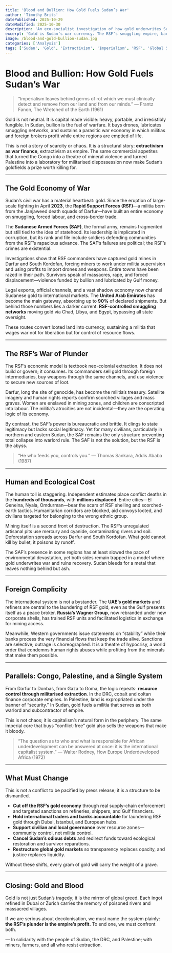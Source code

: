 ```yaml
---
title: 'Blood and Bullion: How Gold Fuels Sudan’s War'
author: 'Timothy Brits'
datePublished: 2025-10-29
dateModified: 2025-10-30
description: 'An eco-socialist investigation of how gold underwrites Sudan’s war — and how the RSF’s plunder economy, foreign sponsors, and imperial markets profit from blood and bullion.'
excerpt: 'Gold is Sudan’s war currency. The RSF’s smuggling empire, backed by foreign capital, turns extraction into annihilation, while the state fragments and civilians pay the cost.'
image: /blood-and-gold-bullion-sudan.jpg
categories: ['Analysis']
tags: ['Sudan', 'Gold', 'Extractivism', 'Imperialism', 'RSF', 'Global South']
---
```


# Blood and Bullion: How Gold Fuels Sudan’s War

> “Imperialism leaves behind germs of rot which we must clinically detect and remove from our land and from our minds.”
> — Frantz Fanon, The Wretched of the Earth (1961)

Gold is not neutral. It is capital made visible: heavy, portable, and irresistibly fungible.
In Sudan, bullion is the fuel of warfare. It buys drones, lubricates smuggling networks, and sustains a parasitic war economy in which militias and foreign brokers profit while entire regions are emptied of life.

This is not a story of scarcity or chaos. It is a structural story: **extractivism as war finance**, extractivism as empire.
The same commercial appetites that turned the Congo into a theatre of mineral violence and turned Palestine into a laboratory for militarised dispossession now make Sudan’s goldfields a prize worth killing for.

---

## The Gold Economy of War

Sudan’s civil war has a material heartbeat: gold.
Since the eruption of large-scale fighting in April **2023**, the **Rapid Support Forces (RSF)**—a militia born from the Janjaweed death squads of Darfur—have built an entire economy on smuggling, forced labour, and cross-border trade.

The **Sudanese Armed Forces (SAF)**, the formal army, remains fragmented but still tied to the idea of statehood. Its leadership is implicated in corruption, but its rank and file include soldiers defending communities from the RSF’s rapacious advance. The SAF’s failures are political; the RSF’s crimes are existential.

Investigations show that RSF commanders have captured gold mines in Darfur and South Kordofan, forcing miners to work under militia supervision and using profits to import drones and weapons. Entire towns have been razed in their path. Survivors speak of massacres, rape, and forced displacement—violence funded by bullion and lubricated by Gulf money.

Legal exports, official channels, and a vast shadow economy now channel Sudanese gold to international markets. The **United Arab Emirates** has become the main gateway, absorbing up to **90%** of declared shipments. But behind those numbers lies a darker current: **RSF-controlled smuggling networks** moving gold via Chad, Libya, and Egypt, bypassing all state oversight.

These routes convert looted land into currency, sustaining a militia that wages war not for liberation but for control of resource flows.

---

## The RSF’s War of Plunder

The RSF’s economic model is textbook neo-colonial extraction.
It does not build or govern; it consumes. Its commanders sell gold through foreign intermediaries, buy weapons through the same channels, and use violence to secure new sources of loot.

Darfur, long the site of genocide, has become the militia’s treasury. Satellite imagery and human rights reports confirm scorched villages and mass graves. Women are enslaved in mining zones, and children are conscripted into labour. The militia’s atrocities are not incidental—they are the operating logic of its economy.

By contrast, the SAF’s power is bureaucratic and brittle. It clings to state legitimacy but lacks social legitimacy. Yet for many civilians, particularly in northern and eastern Sudan, the SAF remains the only structure preventing total collapse into warlord rule. The SAF is not the solution, but the RSF is the abyss.

> “He who feeds you, controls you.”
> — Thomas Sankara, Addis Ababa (1987)

---

## Human and Ecological Cost

The human toll is staggering. Independent estimates place conflict deaths in the **hundreds of thousands**, with **millions displaced**.
Entire cities—El Geneina, Nyala, Omdurman—bear the scars of RSF shelling and scorched-earth tactics. Humanitarian corridors are blocked, aid convoys looted, and civilians targeted for belonging to the wrong ethnic group.

Mining itself is a second front of destruction. The RSF’s unregulated artisanal pits use mercury and cyanide, contaminating rivers and soil. Deforestation spreads across Darfur and South Kordofan. What gold cannot kill by bullet, it poisons by runoff.

The SAF’s presence in some regions has at least slowed the pace of environmental devastation, yet both sides remain trapped in a model where gold underwrites war and ruins recovery. Sudan bleeds for a metal that leaves nothing behind but ash.

---

## Foreign Complicity

The international system is not a bystander.
The **UAE’s gold markets** and refiners are central to the laundering of RSF gold, even as the Gulf presents itself as a peace broker.
**Russia’s Wagner Group**, now rebranded under new corporate shells, has trained RSF units and facilitated logistics in exchange for mining access.

Meanwhile, Western governments issue statements on “stability” while their banks process the very financial flows that keep the trade alive.
Sanctions are selective; outrage is choreographed. It is a theatre of hypocrisy, a world order that condemns human rights abuses while profiting from the minerals that make them possible.

---

## Parallels: Congo, Palestine, and a Single System

From Darfur to Donbas, from Gaza to Goma, the logic repeats: **resource control through militarised extraction**.
In the DRC, cobalt and coltan finance corporate empires.
In Palestine, land is expropriated under the banner of “security.”
In Sudan, gold fuels a militia that serves as both warlord and subcontractor of empire.

This is not chaos; it is capitalism’s natural form in the periphery.
The same imperial core that buys “conflict-free” gold also sells the weapons that make it bloody.

> “The question as to who and what is responsible for African underdevelopment can be answered at once: it is the international capitalist system.”
> — Walter Rodney, How Europe Underdeveloped Africa (1972)

---

## What Must Change

This is not a conflict to be pacified by press release; it is a structure to be dismantled.

- **Cut off the RSF’s gold economy** through real supply-chain enforcement and targeted sanctions on refineries, shippers, and Gulf financiers.
- **Hold international traders and banks accountable** for laundering RSF gold through Dubai, Istanbul, and European hubs.
- **Support civilian and local governance** over resource zones—community control, not militia control.
- **Cancel Sudan’s odious debts** and redirect funds toward ecological restoration and survivor reparations.
- **Restructure global gold markets** so transparency replaces opacity, and justice replaces liquidity.

Without these shifts, every gram of gold will carry the weight of a grave.

---

## Closing: Gold and Blood

Gold is not just Sudan’s tragedy; it is the mirror of global greed.
Each ingot refined in Dubai or Zurich carries the memory of poisoned rivers and massacred villages.

If we are serious about decolonisation, we must name the system plainly: **the RSF’s plunder is the empire’s profit.**
To end one, we must confront both.

— In solidarity with the people of Sudan, the DRC, and Palestine; with miners, farmers, and all who resist extraction.
